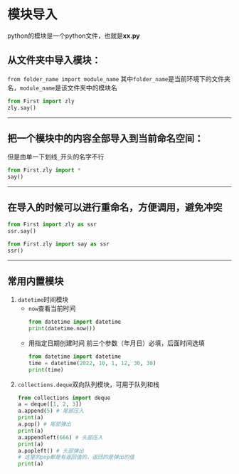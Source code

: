 # 模块导入
python的模块是一个python文件，也就是**xx.py**
## 从文件夹中导入模块：
`from folder_name import module_name`
其中`folder_name`是当前环境下的文件夹名，`module_name`是该文件夹中的模块名
```python
from First import zly
zly.say()
```

---
## 把一个模块中的内容全部导入到当前命名空间：
但是由单一下划线`_`开头的名字不行
```python
from First.zly import *
say()
```

---
## 在导入的时候可以进行重命名，方便调用，避免冲突
```python
from First import zly as ssr
ssr.say()
```
```python
from First.zly import say as ssr
ssr()
```

---
## 常用内置模块
1. `datetime`时间模块
    - `now`查看当前时间
        ```python
        from datetime import datetime
        print(datetime.now())
        ```
    - 用指定日期创建时间
        前三个参数（年月日）必填，后面时间选填
        ```python
        from datetime import datetime
        time = datetime(2022, 10, 1, 12, 30, 30)
        print(time)
        ```
2. `collections.deque`双向队列模块，可用于队列和栈
    ```python
    from collections import deque
    a = deque([1, 2, 3])
    a.append(5) # 尾部压入
    print(a)
    a.pop() # 尾部弹出
    print(a)
    a.appendleft(666) # 头部压入
    print(a)
    a.popleft() # 头部弹出
    # 这里的pop都是有返回值的，返回的是弹出的值
    print(a)
    ```
